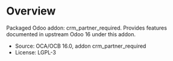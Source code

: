 # Overview

Packaged Odoo addon: crm_partner_required. Provides features documented in upstream Odoo 16 under this addon.

- Source: OCA/OCB 16.0, addon crm_partner_required
- License: LGPL-3
